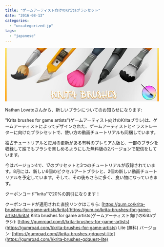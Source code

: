 ```yaml
---
title: "ゲームアーティスト向けのKritaブラシセット"
date: "2016-08-13"
categories: 
  - "uncategorized-jp"
tags: 
  - "japanese"
---
```


![Krita brushes banner 800](images/Krita-brushes-banner-800.jpg)

Nathan Lovatoさんから、新しいブラシについてのお知らせになります:

"Krita brushes for game artists"(ゲームアーティスト向けのKritaブラシ)は、ゲームアーティストによってデザインされた、ゲームアーティストとイラストレーターに向けたブラシセットで、使い方の動画チュートリアルも同梱しています。

独占チュートリアルと毎月の更新がある有料のプレミアム版と、一部のブラシを収録して誰でもブラシを楽しめるようにした無料版の2バージョンで配信をしています。

今はバージョン4で、17のプリセットと3つのチュートリアルが収録されています。8月には、新しい6個のピクセルアートブラシと、2個の新しい動画チュートリアルを予定しています。そして、その後もさらに多く、良い物になっていきます。

クーポンコード"krita"で20%の割引になります！

クーポンコードが適用された直接リンクはこちら: [https://gum.co/krita-brushes-for-game-artists/krita](https://gum.co/krita-brushes-for-game-artists/krita) Krita brushes for game artists(ゲームアーティスト向けのKritaブラシ): [https://gumroad.com/l/krita-brushes-for-game-artists](https://gumroad.com/l/krita-brushes-for-game-artists) Lite (無料) バージョン: [https://gumroad.com/l/krita-brushes-gdquest-lite](https://gumroad.com/l/krita-brushes-gdquest-lite)
